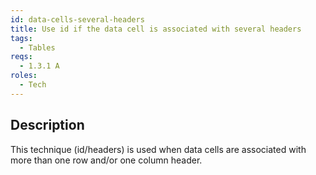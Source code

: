 ```yaml
---
id: data-cells-several-headers
title: Use id if the data cell is associated with several headers
tags:
  - Tables
reqs:
  - 1.3.1 A
roles:
  - Tech
---
```


## Description

This technique (id/headers) is used when data cells are associated with more than one row and/or one column header.
